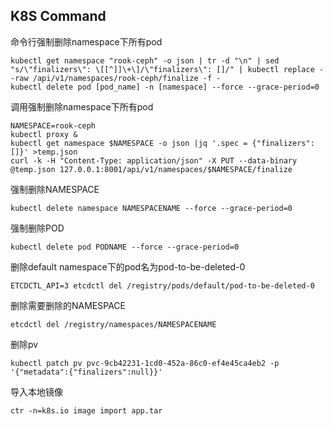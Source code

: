 ## K8S Command

命令行强制删除namespace下所有pod

```shell script
kubectl get namespace "rook-ceph" -o json | tr -d "\n" | sed "s/\"finalizers\": \[[^]]\+\]/\"finalizers\": []/" | kubectl replace --raw /api/v1/namespaces/rook-ceph/finalize -f -
kubectl delete pod [pod_name] -n [namespace] --force --grace-period=0
```

调用强制删除namespace下所有pod

```shell script
NAMESPACE=rook-ceph
kubectl proxy &
kubectl get namespace $NAMESPACE -o json |jq '.spec = {"finalizers":[]}' >temp.json
curl -k -H "Content-Type: application/json" -X PUT --data-binary @temp.json 127.0.0.1:8001/api/v1/namespaces/$NAMESPACE/finalize
```

强制删除NAMESPACE

```shell script
kubectl delete namespace NAMESPACENAME --force --grace-period=0
```

强制删除POD

```shell script
kubectl delete pod PODNAME --force --grace-period=0
```

删除default namespace下的pod名为pod-to-be-deleted-0

```shell script
ETCDCTL_API=3 etcdctl del /registry/pods/default/pod-to-be-deleted-0
```

删除需要删除的NAMESPACE

```shell script
etcdctl del /registry/namespaces/NAMESPACENAME
```

删除pv

```shell script
kubectl patch pv pvc-9cb42231-1cd0-452a-86c0-ef4e45ca4eb2 -p '{"metadata":{"finalizers":null}}'
```

导入本地镜像

```shell script
ctr -n=k8s.io image import app.tar
```
